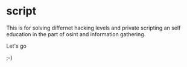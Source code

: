 # script
This is for solving differnet hacking levels and private scripting 
an self education in the part of osint and information gathering.

Let's go

;-)
